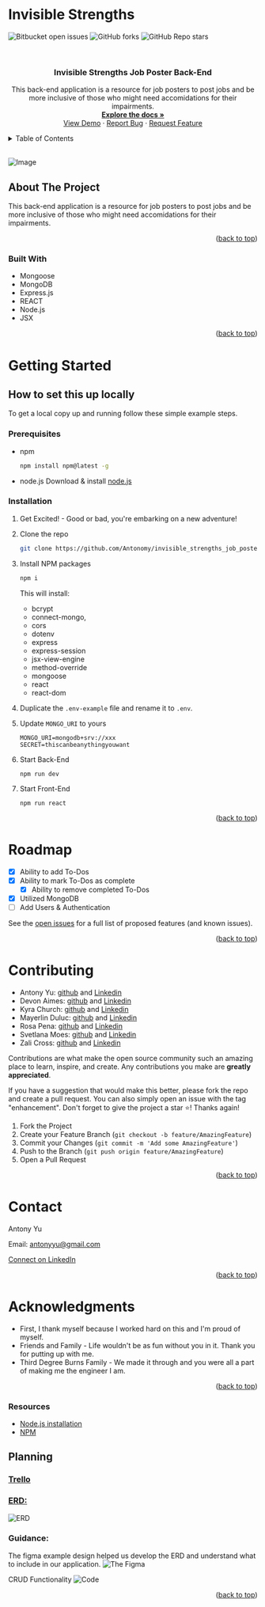 # **Invisible Strengths**
![Bitbucket open issues](https://img.shields.io/bitbucket/issues/Antonomy/invisible_strengths_job_poster_3db)
![GitHub forks](https://img.shields.io/github/forks/Antonomy/invisible_strengths_job_poster_3db?style=social)
![GitHub Repo stars](https://img.shields.io/github/stars/Antonomy/invisible_strengths_job_poster_3db?style=social)


<a name="readme-top"></a>

<br />
<div align="center">


<h3 align="center">Invisible Strengths Job Poster Back-End</h3>

  <p align="center">
This back-end application is a resource for job posters to post jobs and be more inclusive of those who might need accomidations for their impairments.
    <br />
    <a href="https://github.com/Antonomy/invisible_strengths_job_poster_3db"><strong>Explore the docs »</strong></a>
    <br />
    <a href="https://github.com/Antonomy/invisible_strengths_job_poster_3db">View Demo</a>
    ·
    <a href="https://github.com/Antonomy/invisible_strengths_job_poster_3db/issues">Report Bug</a>
    ·
    <a href="https://github.com/Antonomy/invisible_strengths_job_poster_3db/issues">Request Feature</a>
  </p>
</div>
<details>
  <summary>Table of Contents</summary>
  <ol>
    <li>
      <a href="#about-the-project">About The Project</a>
      <ul>
        <li><a href="#built-with">Built With</a></li>
      </ul>
    </li>
    <li>
      <a href="#getting-started">Getting Started</a>
      <ul>
        <li><a href="#prerequisites">Prerequisites</a></li>
        <li><a href="#installation">Installation</a></li>
      </ul>
    </li>
    <li><a href="#roadmap">Roadmap</a></li>
    <li><a href="#contributing">Contributing</a></li>
    <li><a href="#contact">Contact</a></li>
    <li><a href="#acknowledgments">Acknowledgments</a></li>
  </ol>
</details>
<br />

![Image](https://i.im.ge/2022/11/16/SOZ8v6.EEDC35E7-0872-4AE8-89B0-89A45A60E34F-4-5005-c.jpg)

## About The Project
This back-end application is a resource for job posters to post jobs and be more inclusive of those who might need accomidations for their impairments.

<p align="right">(<a href="#readme-top">back to top</a>)</p>

### Built With

* Mongoose
* MongoDB
* Express.js
* REACT
* Node.js
* JSX

<p align="right">(<a href="#readme-top">back to top</a>)</p>


# Getting Started

## How to set this up locally
To get a local copy up and running follow these simple example steps.

### Prerequisites

* npm
  ```sh
  npm install npm@latest -g
  ```

* node.js
    Download & install [node.js](https://nodejs.org/en/)

### Installation

1. Get Excited! - Good or bad, you're embarking on a new adventure!
2. Clone the repo
   ```sh
   git clone https://github.com/Antonomy/invisible_strengths_job_poster_3db.git
   ```
3. Install NPM packages
   ```sh
   npm i
   ```
     This will install:
    - bcrypt
    - connect-mongo,
    - cors
    - dotenv
    - express
    - express-session
    - jsx-view-engine
    - method-override
    - mongoose
    - react
    - react-dom

4. Duplicate the `.env-example` file and rename it to `.env`. 
5. Update `MONGO_URI` to yours
    ```
    MONGO_URI=mongodb+srv://xxx
    SECRET=thiscanbeanythingyouwant
    ```
6. Start Back-End
   ```
   npm run dev
   ```
7. Start Front-End
   ```
   npm run react
   ```


<p align="right">(<a href="#readme-top">back to top</a>)</p>

# Roadmap

- [x] Ability to add To-Dos
- [x] Ability to mark To-Dos as complete
    - [x] Ability to remove completed To-Dos
- [x] Utilized MongoDB
- [ ] Add Users & Authentication

See the [open issues](https://github.com/Antonomy/invisible_strengths_job_poster_3db/issues) for a full list of proposed features (and known issues).

<p align="right">(<a href="#readme-top">back to top</a>)</p>


# Contributing

- Antony Yu: [github](https://github.com/Antonomy) and [Linkedin](https://www.linkedin.com/in/antonyyu-operations-peoplemanagement-programmanagement/)
- Devon Aimes: [github](https://github.com/daimes111) and [Linkedin](https://www.linkedin.com/in/devon-aimes111/)
- Kyra Church:  [github](https://github.com/KyraCChurch) and [Linkedin](https://www.linkedin.com/in/kyra-church01/)
- Mayerlin Duluc:  [github](https://github.com/MayerlinD) and [Linkedin](https://www.linkedin.com/in/mayerlin-duluc/)
- Rosa Pena: [github](https://github.com/rpena124) and [Linkedin](https://www.linkedin.com/in/rpe%C3%B1a/)
- Svetlana Moes: [github](https://github.com/rouxgamine) and [Linkedin](https://www.linkedin.com/in/svetlana-moes/)
- Zali Cross: [github](https://github.com/zcross13) and [Linkedin](https://www.linkedin.com/in/zali-cross/)

Contributions are what make the open source community such an amazing place to learn, inspire, and create. Any contributions you make are **greatly appreciated**.

If you have a suggestion that would make this better, please fork the repo and create a pull request. You can also simply open an issue with the tag "enhancement".
Don't forget to give the project a star ⭐! Thanks again!

1. Fork the Project
2. Create your Feature Branch (`git checkout -b feature/AmazingFeature`)
3. Commit your Changes (`git commit -m 'Add some AmazingFeature'`)
4. Push to the Branch (`git push origin feature/AmazingFeature`)
5. Open a Pull Request

<p align="right">(<a href="#readme-top">back to top</a>)</p>


# Contact

Antony Yu

Email: antonyyu@gmail.com

[Connect on LinkedIn](https://www.linkedin.com/in/antonyyu/)

<p align="right">(<a href="#readme-top">back to top</a>)</p>


# Acknowledgments

* First, I thank myself because I worked hard on this and I'm proud of myself.
* Friends and Family - Life wouldn't be as fun without you in it. Thank you for putting up with me.
* Third Degree Burns Family - We made it through and you were all a part of making me the engineer I am.


<p align="right">(<a href="#readme-top">back to top</a>)</p>

### Resources
- [Node.js installation](https://nodejs.org/en/)
- [NPM](https://www.npmjs.com/)

## Planning
### [Trello](https://trello.com/invite/b/XRDUaxa3/ATTI42522582412b2d2ca12d1cc117ca3edcAEABA4CE/invisible-strengths-3db)  
### [ERD:](https://lucid.app/lucidchart/de51245e-af13-4bd3-90d5-ea219020bfd8/edit?viewport_loc=-221%2C220%2C1766%2C1129%2C0_0&invitationId=inv_fdf31cc6-6f9d-41a1-be97-a7362cdb3f17)
![ERD](https://i.im.ge/2022/11/19/SqS7P8.13DC501A-31FD-4547-8126-E350AE9570AD-1-201-a.jpg)  
### Guidance:
The figma example design helped us develop the ERD and understand what to include in our application.
![The Figma](https://i.im.ge/2022/11/20/Sq0GwT.CFD0CFB1-7FF6-4DEF-848C-E384984294F4-1-201-a.jpg)

CRUD Functionality
![Code](https://i.im.ge/2022/11/20/Sq5f6z.42920D1F-0276-4C09-BE96-15ED5D95E867-1-201-a.jpg)

<p align="right">(<a href="#readme-top">back to top</a>)</p>
